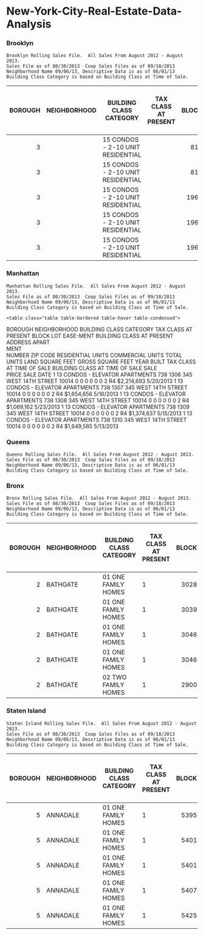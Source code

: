 # New-York-City-Real-Estate-Data-Analysis
	
	
### Brooklyn
	Brooklyn Rolling Sales File.  All Sales From August 2012 - August 2013. 
	Sales File as of 08/30/2013  Coop Sales Files as of 09/18/2013
	Neighborhood Name 09/06/13, Descriptive Data is as of 06/01/13
	Building Class Category is based on Building Class at Time of Sale.
	
<table class="table table-bordered table-hover table-condensed">
<thead><tr><th title="Field #1">BOROUGH</th>
<th title="Field #2">NEIGHBORHOOD</th>
<th title="Field #3">BUILDING CLASS CATEGORY</th>
<th title="Field #4">TAX CLASS AT PRESENT</th>
<th title="Field #5">BLOCK</th>
<th title="Field #6">LOT</th>
<th title="Field #7">EASE-MENT</th>
<th title="Field #8">BUILDING CLASS AT PRESENT</th>
<th title="Field #9">ADDRESS</th>
<th title="Field #10">APART<br/>MENT<br/>NUMBER</th>
<th title="Field #11">ZIP CODE</th>
<th title="Field #12">RESIDENTIAL UNITS</th>
<th title="Field #13">COMMERCIAL UNITS</th>
<th title="Field #14">TOTAL UNITS</th>
<th title="Field #15">LAND SQUARE FEET</th>
<th title="Field #16">GROSS SQUARE FEET</th>
<th title="Field #17">YEAR BUILT</th>
<th title="Field #18">TAX CLASS AT TIME OF SALE</th>
<th title="Field #19">BUILDING CLASS AT TIME OF SALE</th>
<th title="Field #20">SALE<br/>PRICE</th>
<th title="Field #21">SALE DATE</th>
</tr></thead>
<tbody><tr>
<td align="right">3</td>
<td>                         </td>
<td>15  CONDOS - 2-10 UNIT RESIDENTIAL          </td>
<td>  </td>
<td align="right">814</td>
<td align="right">1103</td>
<td> </td>
<td>  </td>
<td> 342 53RD    STREET                        </td>
<td>            </td>
<td align="right">11220</td>
<td>0</td>
<td>0</td>
<td>0</td>
<td>0</td>
<td>0</td>
<td>0</td>
<td align="right"> 2 </td>
<td> R1 </td>
<td>$403,572</td>
<td>7/9/2013</td>
</tr>
<tr>
<td align="right">3</td>
<td>                         </td>
<td>15  CONDOS - 2-10 UNIT RESIDENTIAL          </td>
<td>  </td>
<td align="right">814</td>
<td align="right">1105</td>
<td> </td>
<td>  </td>
<td> 342 53RD    STREET                        </td>
<td>            </td>
<td align="right">11220</td>
<td>0</td>
<td>0</td>
<td>0</td>
<td>0</td>
<td>0</td>
<td>0</td>
<td align="right"> 2 </td>
<td> R1 </td>
<td>$218,010</td>
<td>7/12/2013</td>
</tr>
<tr>
<td align="right">3</td>
<td>                         </td>
<td>15  CONDOS - 2-10 UNIT RESIDENTIAL          </td>
<td>  </td>
<td align="right">1967</td>
<td align="right">1401</td>
<td> </td>
<td>  </td>
<td> 290 GREENE AVE                            </td>
<td>            </td>
<td align="right">11238</td>
<td>0</td>
<td>0</td>
<td>0</td>
<td>0</td>
<td>0</td>
<td>0</td>
<td align="right"> 2 </td>
<td> R1 </td>
<td>$952,311</td>
<td>4/25/2013</td>
</tr>
<tr>
<td align="right">3</td>
<td>                         </td>
<td>15  CONDOS - 2-10 UNIT RESIDENTIAL          </td>
<td>  </td>
<td align="right">1967</td>
<td align="right">1402</td>
<td> </td>
<td>  </td>
<td> 290 GREENE AVE                            </td>
<td>            </td>
<td align="right">11238</td>
<td>0</td>
<td>0</td>
<td>0</td>
<td>0</td>
<td>0</td>
<td>0</td>
<td align="right"> 2 </td>
<td> R1 </td>
<td>$842,692</td>
<td>4/25/2013</td>
</tr>
<tr>
<td align="right">3</td>
<td>                         </td>
<td>15  CONDOS - 2-10 UNIT RESIDENTIAL          </td>
<td>  </td>
<td align="right">1967</td>
<td align="right">1403</td>
<td> </td>
<td>  </td>
<td> 290 GREENE AVE                            </td>
<td>            </td>
<td align="right">11238</td>
<td>0</td>
<td>0</td>
<td>0</td>
<td>0</td>
<td>0</td>
<td>0</td>
<td align="right"> 2 </td>
<td> R1 </td>
<td>$815,288</td>
<td>4/25/2013</td>
</tr>
</tbody></table> 

### Manhattan
	Manhattan Rolling Sales File.  All Sales From August 2012 - August 2013. 
	Sales File as of 08/30/2013  Coop Sales Files as of 09/18/2013
	Neighborhood Name 09/06/13, Descriptive Data is as of 06/01/13
	Building Class Category is based on Building Class at Time of Sale.
	
	<table class="table table-bordered table-hover table-condensed">
<thead><tr><th title="Field #1">BOROUGH</th>
<th title="Field #2">NEIGHBORHOOD</th>
<th title="Field #3">BUILDING CLASS CATEGORY</th>
<th title="Field #4">TAX CLASS AT PRESENT</th>
<th title="Field #5">BLOCK</th>
<th title="Field #6">LOT</th>
<th title="Field #7">EASE-MENT</th>
<th title="Field #8">BUILDING CLASS AT PRESENT</th>
<th title="Field #9">ADDRESS</th>
<th title="Field #10">APART<br/>MENT<br/>NUMBER</th>
<th title="Field #11">ZIP CODE</th>
<th title="Field #12">RESIDENTIAL UNITS</th>
<th title="Field #13">COMMERCIAL UNITS</th>
<th title="Field #14">TOTAL UNITS</th>
<th title="Field #15">LAND SQUARE FEET</th>
<th title="Field #16">GROSS SQUARE FEET</th>
<th title="Field #17">YEAR BUILT</th>
<th title="Field #18">TAX CLASS AT TIME OF SALE</th>
<th title="Field #19">BUILDING CLASS AT TIME OF SALE</th>
<th title="Field #20">SALE<br/>PRICE</th>
<th title="Field #21">SALE DATE</th>
</tr></thead>
<tbody><tr>
<td>1</td>
<td>                         </td>
<td>13  CONDOS - ELEVATOR APARTMENTS            </td>
<td>  </td>
<td align="right">738</td>
<td align="right">1306</td>
<td> </td>
<td>  </td>
<td> 345 WEST 14TH   STREET                    </td>
<td>            </td>
<td align="right">10014</td>
<td>0</td>
<td>0</td>
<td>0</td>
<td>0</td>
<td>0</td>
<td>0</td>
<td align="right"> 2 </td>
<td> R4 </td>
<td>$2,214,693</td>
<td>5/20/2013</td>
</tr>
<tr>
<td>1</td>
<td>                         </td>
<td>13  CONDOS - ELEVATOR APARTMENTS            </td>
<td>  </td>
<td align="right">738</td>
<td align="right">1307</td>
<td> </td>
<td>  </td>
<td> 345 WEST 14TH   STREET                    </td>
<td>            </td>
<td align="right">10014</td>
<td>0</td>
<td>0</td>
<td>0</td>
<td>0</td>
<td>0</td>
<td>0</td>
<td align="right"> 2 </td>
<td> R4 </td>
<td>$1,654,656</td>
<td>5/16/2013</td>
</tr>
<tr>
<td>1</td>
<td>                         </td>
<td>13  CONDOS - ELEVATOR APARTMENTS            </td>
<td>  </td>
<td align="right">738</td>
<td align="right">1308</td>
<td> </td>
<td>  </td>
<td> 345 WEST 14TH   STREET                    </td>
<td>            </td>
<td align="right">10014</td>
<td>0</td>
<td>0</td>
<td>0</td>
<td>0</td>
<td>0</td>
<td>0</td>
<td align="right"> 2 </td>
<td> R4 </td>
<td>$1,069,162</td>
<td>5/23/2013</td>
</tr>
<tr>
<td>1</td>
<td>                         </td>
<td>13  CONDOS - ELEVATOR APARTMENTS            </td>
<td>  </td>
<td align="right">738</td>
<td align="right">1309</td>
<td> </td>
<td>  </td>
<td> 345 WEST 14TH   STREET                    </td>
<td>            </td>
<td align="right">10014</td>
<td>0</td>
<td>0</td>
<td>0</td>
<td>0</td>
<td>0</td>
<td>0</td>
<td align="right"> 2 </td>
<td> R4 </td>
<td>$1,374,637</td>
<td>5/15/2013</td>
</tr>
<tr>
<td>1</td>
<td>                         </td>
<td>13  CONDOS - ELEVATOR APARTMENTS            </td>
<td>  </td>
<td align="right">738</td>
<td align="right">1310</td>
<td> </td>
<td>  </td>
<td> 345 WEST 14TH   STREET                    </td>
<td>            </td>
<td align="right">10014</td>
<td>0</td>
<td>0</td>
<td>0</td>
<td>0</td>
<td>0</td>
<td>0</td>
<td align="right"> 2 </td>
<td> R4 </td>
<td>$1,649,565</td>
<td>5/13/2013</td>
</tr>
</tbody></table>
	
### Queens
	Queens Rolling Sales File.  All Sales From August 2012 - August 2013. 
	Sales File as of 08/30/2013  Coop Sales Files as of 09/18/2013
	Neighborhood Name 09/06/13, Descriptive Data is as of 06/01/13
	Building Class Category is based on Building Class at Time of Sale.
	
### Bronx
	Bronx Rolling Sales File.  All Sales From August 2012 - August 2013. 
	Sales File as of 08/30/2013  Coop Sales Files as of 09/18/2013
	Neighborhood Name 09/06/13, Descriptive Data is as of 06/01/13
	Building Class Category is based on Building Class at Time of Sale.
	
<table class="table table-bordered table-hover table-condensed">
<thead><tr><th title="Field #1">BOROUGH</th>
<th title="Field #2">NEIGHBORHOOD</th>
<th title="Field #3">BUILDING CLASS CATEGORY</th>
<th title="Field #4">TAX CLASS AT PRESENT</th>
<th title="Field #5">BLOCK</th>
<th title="Field #6">LOT</th>
<th title="Field #7">EASE-MENT</th>
<th title="Field #8">BUILDING CLASS AT PRESENT</th>
<th title="Field #9">ADDRESS</th>
<th title="Field #10">APART<br/>MENT<br/>NUMBER</th>
<th title="Field #11">ZIP CODE</th>
<th title="Field #12">RESIDENTIAL UNITS</th>
<th title="Field #13">COMMERCIAL UNITS</th>
<th title="Field #14">TOTAL UNITS</th>
<th title="Field #15">LAND SQUARE FEET</th>
<th title="Field #16">GROSS SQUARE FEET</th>
<th title="Field #17">YEAR BUILT</th>
<th title="Field #18">TAX CLASS AT TIME OF SALE</th>
<th title="Field #19">BUILDING CLASS AT TIME OF SALE</th>
<th title="Field #20">SALE<br/>PRICE</th>
<th title="Field #21">SALE DATE</th>
</tr></thead>
<tbody><tr>
<td align="right">2</td>
<td>BATHGATE                 </td>
<td>01  ONE FAMILY HOMES                        </td>
<td>1</td>
<td align="right">3028</td>
<td align="right">25</td>
<td> </td>
<td>A5</td>
<td> 412 EAST 179TH STREET                     </td>
<td>            </td>
<td align="right">10457</td>
<td>1</td>
<td align="right">0</td>
<td>1</td>
<td>1,842</td>
<td>2,048</td>
<td align="right">1901</td>
<td align="right"> 1 </td>
<td> A5 </td>
<td>$355,000</td>
<td>7/8/2013</td>
</tr>
<tr>
<td align="right">2</td>
<td>BATHGATE                 </td>
<td>01  ONE FAMILY HOMES                        </td>
<td>1</td>
<td align="right">3039</td>
<td align="right">28</td>
<td> </td>
<td>A1</td>
<td> 2329 WASHINGTON AVENUE                    </td>
<td>            </td>
<td align="right">10458</td>
<td>1</td>
<td align="right">0</td>
<td>1</td>
<td>1,103</td>
<td>1,290</td>
<td align="right">1910</td>
<td align="right"> 1 </td>
<td> A1 </td>
<td>$474,819</td>
<td>5/20/2013</td>
</tr>
<tr>
<td align="right">2</td>
<td>BATHGATE                 </td>
<td>01  ONE FAMILY HOMES                        </td>
<td>1</td>
<td align="right">3046</td>
<td align="right">39</td>
<td> </td>
<td>A1</td>
<td> 2075 BATHGATE AVENUE                      </td>
<td>            </td>
<td align="right">10457</td>
<td>1</td>
<td align="right">0</td>
<td>1</td>
<td>1,986</td>
<td>1,344</td>
<td align="right">1899</td>
<td align="right"> 1 </td>
<td> A1 </td>
<td>$210,000</td>
<td>3/12/2013</td>
</tr>
<tr>
<td align="right">2</td>
<td>BATHGATE                 </td>
<td>01  ONE FAMILY HOMES                        </td>
<td>1</td>
<td align="right">3046</td>
<td align="right">52</td>
<td> </td>
<td>A1</td>
<td> 2047 BATHGATE AVENUE                      </td>
<td>            </td>
<td align="right">10457</td>
<td>1</td>
<td align="right">0</td>
<td>1</td>
<td>2,329</td>
<td>1,431</td>
<td align="right">1901</td>
<td align="right"> 1 </td>
<td> A1 </td>
<td>$343,116</td>
<td>7/1/2013</td>
</tr>
<tr>
<td align="right">2</td>
<td>BATHGATE                 </td>
<td>02  TWO FAMILY HOMES                        </td>
<td>1</td>
<td align="right">2900</td>
<td align="right">61</td>
<td> </td>
<td>S2</td>
<td> 406 EAST TREMONT AVENUE                   </td>
<td>            </td>
<td align="right">10457</td>
<td>2</td>
<td align="right">1</td>
<td>3</td>
<td>1,855</td>
<td>4,452</td>
<td align="right">1931</td>
<td align="right"> 1 </td>
<td> S2 </td>
<td>$0</td>
<td>8/31/2012</td>
</tr>

</tbody></table>
	
### Staten Island
	Staten Island Rolling Sales File.  All Sales From August 2012 - August 2013. 
	Sales File as of 08/30/2013  Coop Sales Files as of 09/18/2013
	Neighborhood Name 09/06/13, Descriptive Data is as of 06/01/13
	Building Class Category is based on Building Class at Time of Sale.
 

<table class="table table-bordered table-hover table-condensed">
<thead><tr><th title="Field #1">BOROUGH</th>
<th title="Field #2">NEIGHBORHOOD</th>
<th title="Field #3">BUILDING CLASS CATEGORY</th>
<th title="Field #4">TAX CLASS AT PRESENT</th>
<th title="Field #5">BLOCK</th>
<th title="Field #6">LOT</th>
<th title="Field #7">EASE-MENT</th>
<th title="Field #8">BUILDING CLASS AT PRESENT</th>
<th title="Field #9">ADDRESS</th>
<th title="Field #10">APART<br/>MENT<br/>NUMBER</th>
<th title="Field #11">ZIP CODE</th>
<th title="Field #12">RESIDENTIAL UNITS</th>
<th title="Field #13">COMMERCIAL UNITS</th>
<th title="Field #14">TOTAL UNITS</th>
<th title="Field #15">LAND SQUARE FEET</th>
<th title="Field #16">GROSS SQUARE FEET</th>
<th title="Field #17">YEAR BUILT</th>
<th title="Field #18">TAX CLASS AT TIME OF SALE</th>
<th title="Field #19">BUILDING CLASS AT TIME OF SALE</th>
<th title="Field #20">SALE<br/>PRICE</th>
<th title="Field #21">SALE DATE</th>
</tr></thead>
<tbody><tr>
<td align="right">5</td>
<td>ANNADALE                 </td>
<td>01  ONE FAMILY HOMES                        </td>
<td>1</td>
<td align="right">5395</td>
<td align="right">32</td>
<td> </td>
<td>A1</td>
<td> 541 SYCAMORE STREET                       </td>
<td>            </td>
<td align="right">10312</td>
<td>1</td>
<td>0</td>
<td>1</td>
<td>13,320</td>
<td>4,696</td>
<td align="right">1985</td>
<td> 1 </td>
<td> A1 </td>
<td>$1,200,000</td>
<td>8/15/2012</td>
</tr>
<tr>
<td align="right">5</td>
<td>ANNADALE                 </td>
<td>01  ONE FAMILY HOMES                        </td>
<td>1</td>
<td align="right">5401</td>
<td align="right">10</td>
<td> </td>
<td>A2</td>
<td> 16 JANSEN STREET                          </td>
<td>            </td>
<td align="right">10312</td>
<td>1</td>
<td>0</td>
<td>1</td>
<td>10,800</td>
<td>2,015</td>
<td align="right">1980</td>
<td> 1 </td>
<td> A2 </td>
<td>$705,000</td>
<td>2/8/2013</td>
</tr>
<tr>
<td align="right">5</td>
<td>ANNADALE                 </td>
<td>01  ONE FAMILY HOMES                        </td>
<td>1</td>
<td align="right">5401</td>
<td align="right">38</td>
<td> </td>
<td>A1</td>
<td> 27 WEAVER STREET                          </td>
<td>            </td>
<td align="right">10312</td>
<td>1</td>
<td>0</td>
<td>1</td>
<td>10,833</td>
<td>2,128</td>
<td align="right">1980</td>
<td> 1 </td>
<td> A1 </td>
<td>$127,500</td>
<td>9/26/2012</td>
</tr>
<tr>
<td align="right">5</td>
<td>ANNADALE                 </td>
<td>01  ONE FAMILY HOMES                        </td>
<td>1</td>
<td align="right">5407</td>
<td align="right">11</td>
<td> </td>
<td>A1</td>
<td> 24 ELMBANK STREET                         </td>
<td>            </td>
<td align="right">10312</td>
<td>1</td>
<td>0</td>
<td>1</td>
<td>5,000</td>
<td>1,520</td>
<td align="right">1910</td>
<td> 1 </td>
<td> A1 </td>
<td>$237,276</td>
<td>11/29/2012</td>
</tr>
<tr>
<td align="right">5</td>
<td>ANNADALE                 </td>
<td>01  ONE FAMILY HOMES                        </td>
<td>1</td>
<td align="right">5425</td>
<td align="right">39</td>
<td> </td>
<td>A1</td>
<td> 23 SANDGAP STREET                         </td>
<td>  </td>
<td align="right"> </td>
<td> </td>
<td> </td>
<td> </td>
<td> </td>
<td> </td>
<td align="right"> </td>
<td> </td>
<td> </td>
<td> </td>
<td> </td>
</tr>
</tbody></table>
